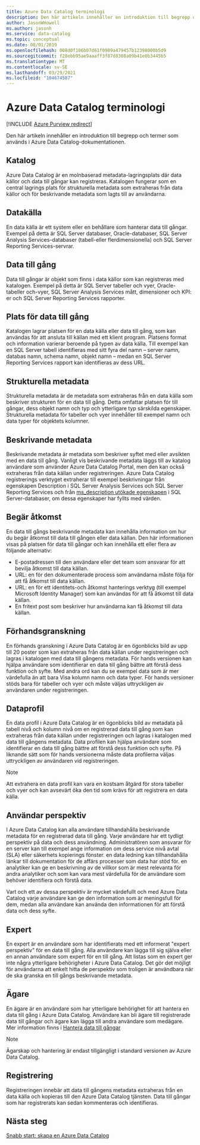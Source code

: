 ```yaml
---
title: Azure Data Catalog terminologi
description: Den här artikeln innehåller en introduktion till begrepp och termer som används i Azure Data Catalog-dokumentationen.
author: JasonWHowell
ms.author: jasonh
ms.service: data-catalog
ms.topic: conceptual
ms.date: 08/01/2019
ms.openlocfilehash: 008d0f106b07d61f0989a479457b12398000b5d9
ms.sourcegitcommit: f28ebb95ae9aaaff3f87d8388a09b41e0b3445b5
ms.translationtype: MT
ms.contentlocale: sv-SE
ms.lasthandoff: 03/29/2021
ms.locfileid: "104674587"
---
```

# <a name="azure-data-catalog-terminology"></a>Azure Data Catalog terminologi

[!INCLUDE [Azure Purview redirect](../../includes/data-catalog-use-purview.md)]

Den här artikeln innehåller en introduktion till begrepp och termer som används i Azure Data Catalog-dokumentationen.

## <a name="catalog"></a>Katalog

Azure Data Catalog är en molnbaserad metadata-lagringsplats där data källor och data till gångar kan registreras. Katalogen fungerar som en central lagrings plats för strukturella metadata som extraheras från data källor och för beskrivande metadata som lagts till av användarna.

## <a name="data-source"></a>Datakälla

En data källa är ett system eller en behållare som hanterar data till gångar. Exempel på detta är SQL Server databaser, Oracle-databaser, SQL Server Analysis Services-databaser (tabell-eller flerdimensionella) och SQL Server Reporting Services-servrar.

## <a name="data-asset"></a>Data till gång

Data till gångar är objekt som finns i data källor som kan registreras med katalogen. Exempel på detta är SQL Server tabeller och vyer, Oracle-tabeller och-vyer, SQL Server Analysis Services mått, dimensioner och KPI: er och SQL Server Reporting Services rapporter.

## <a name="data-asset-location"></a>Plats för data till gång

Katalogen lagrar platsen för en data källa eller data till gång, som kan användas för att ansluta till källan med ett klient program. Platsens format och information varierar beroende på typen av data källa. Till exempel kan en SQL Server tabell identifieras med sitt fyra del namn – server namn, databas namn, schema namn, objekt namn – medan en SQL Server Reporting Services rapport kan identifieras av dess URL.

## <a name="structural-metadata"></a>Strukturella metadata

Strukturella metadata är de metadata som extraheras från en data källa som beskriver strukturen för en data till gång. Detta omfattar platsen för till gångar, dess objekt namn och typ och ytterligare typ särskilda egenskaper. Strukturella metadata för tabeller och vyer innehåller till exempel namn och data typer för objektets kolumner.

## <a name="descriptive-metadata"></a>Beskrivande metadata

Beskrivande metadata är metadata som beskriver syftet med eller avsikten med en data till gång. Vanligt vis beskrivande metadata läggs till av katalog användare som använder Azure Data Catalog Portal, men den kan också extraheras från data källan under registreringen. Azure Data Catalog registrerings verktyget extraherar till exempel beskrivningar från egenskapen Description i SQL Server Analysis Services och SQL Server Reporting Services och från [ms_description utökade egenskapen](/previous-versions/sql/sql-server-2008-r2/ms190243(v=sql.105)) i SQL Server-databaser, om dessa egenskaper har fyllts med värden.

## <a name="request-access"></a>Begär åtkomst

En data till gångs beskrivande metadata kan innehålla information om hur du begär åtkomst till data till gången eller data källan. Den här informationen visas på platsen för data till gångar och kan innehålla ett eller flera av följande alternativ:

* E-postadressen till den användare eller det team som ansvarar för att bevilja åtkomst till data källan.
* URL: en för den dokumenterade process som användarna måste följa för att få åtkomst till data källan.
* URL: en för ett identitets-och åtkomst hanterings verktyg (till exempel Microsoft Identity Manager) som kan användas för att få åtkomst till data källan.
* En fritext post som beskriver hur användarna kan få åtkomst till data källan.

## <a name="preview"></a>Förhandsgranskning

En förhands granskning i Azure Data Catalog är en ögonblicks bild av upp till 20 poster som kan extraheras från data källan under registreringen och lagras i katalogen med data till gångens metadata. För hands versionen kan hjälpa användare som identifierar en data till gång bättre att förstå dess funktion och syfte. Med andra ord kan du se exempel data som är mer värdefulla än att bara Visa kolumn namn och data typer.
För hands versioner stöds bara för tabeller och vyer och måste väljas uttryckligen av användaren under registreringen.

## <a name="data-profile"></a>Dataprofil

En data profil i Azure Data Catalog är en ögonblicks bild av metadata på tabell nivå och kolumn nivå om en registrerad data till gång som kan extraheras från data källan under registreringen och lagras i katalogen med data till gångens metadata. Data profilen kan hjälpa användare som identifierar en data till gång bättre att förstå dess funktion och syfte. På liknande sätt som för hands versionerna måste data profilerna väljas uttryckligen av användaren vid registreringen.

> [!NOTE]
> Att extrahera en data profil kan vara en kostsam åtgärd för stora tabeller och vyer och kan avsevärt öka den tid som krävs för att registrera en data källa.


## <a name="user-perspective"></a>Användar perspektiv

I Azure Data Catalog kan alla användare tillhandahålla beskrivande metadata för en registrerad data till gång. Varje användare har ett tydligt perspektiv på data och dess användning. Administratören som ansvarar för en server kan till exempel ange information om dess service nivå avtal (SLA) eller säkerhets kopierings fönster. en data ledning kan tillhandahålla länkar till dokumentation för de affärs processer som data har stöd för. en analytiker kan ge en beskrivning av de villkor som är mest relevanta för andra analytiker och som kan vara mest värdefulla för de användare som behöver identifiera och förstå data.

Vart och ett av dessa perspektiv är mycket värdefullt och med Azure Data Catalog varje användare kan ge den information som är meningsfull för dem, medan alla användare kan använda den informationen för att förstå data och dess syfte.

## <a name="expert"></a>Expert

En expert är en användare som har identifierats med ett informerat "expert perspektiv" för en data till gång. Alla användare kan lägga till sig själva eller en annan användare som expert för en till gång. Att listas som en expert ger inte några ytterligare behörigheter i Azure Data Catalog. Det gör det möjligt för användarna att enkelt hitta de perspektiv som troligen är användbara när de ska granska en till gångs beskrivande metadata.

## <a name="owner"></a>Ägare

En ägare är en användare som har ytterligare behörighet för att hantera en data till gång i Azure Data Catalog. Användare kan bli ägare till registrerade data till gångar och ägare kan lägga till andra användare som medägare. Mer information finns i [Hantera data till gångar](data-catalog-how-to-manage.md)  

> [!NOTE]
> Ägarskap och hantering är endast tillgängligt i standard versionen av Azure Data Catalog.

## <a name="registration"></a>Registrering

Registreringen innebär att data till gångens metadata extraheras från en data källa och kopieras till den Azure Data Catalog tjänsten. Data till gångar som har registrerats kan sedan kommenteras och identifieras.

## <a name="next-steps"></a>Nästa steg

[Snabb start: skapa en Azure Data Catalog](data-catalog-get-started.md)